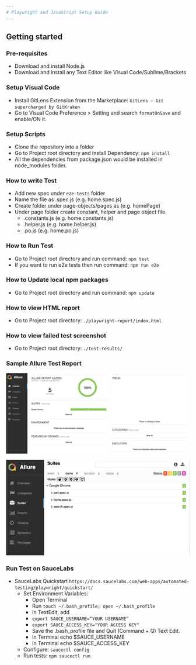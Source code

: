 ```yaml
---
# Playwright and JavaScript Setup Guide
---
```


#####

## Getting started

### Pre-requisites
* Download and install Node.js
* Download and install any Text Editor like Visual Code/Sublime/Brackets

### Setup Visual Code
* Install GitLens Extension from the Marketplace: `GitLens — Git supercharged by GitKraken`
* Go to Visual Code Preference > Setting and search `formatOnSave` and enable/ON it.

### Setup Scripts 
* Clone the repository into a folder
* Go to Project root directory and install Dependency: `npm install`
* All the dependencies from package.json would be installed in node_modules folder.

### How to write Test
* Add new spec under `e2e-tests` folder
* Name the file as <testname>.spec.js (e.g. home.spec.js)
* Create folder under page-objects/pages as <page-name> (e.g. homePage)
* Under page folder create constant, helper and page object file.
    * <page-name>.constants.js (e.g. home.constants.js)
    * <page-name>.helper.js (e.g. home.helper.js)
    * <page-name>.po.js (e.g. home.po.js)

### How to Run Test
* Go to Project root directory and run command: `npm test`
* If you want to run e2e tests then run command: `npm run e2e`

### How to Update local npm packages
* Go to Project root directory and run command: `npm update`

### How to view HTML report
* Go to Project root directory: `./playwright-report/index.html`

### How to view failed test screenshot
* Go to Project root directory: `./test-results/`

### Sample Allure Test Report
![Playwright and JavaScript Test Report](./assets/test-report.png?raw=true "Playwright and JavaScript Test Report")

![Playwright and JavaScript Test Report Expanded View](./assets/test-report-expanded-view.png?raw=true "Playwright and JavaScript Test Report Expanded View")


### Run Test on SauceLabs
* SauceLabs Quickstart `https://docs.saucelabs.com/web-apps/automated-testing/playwright/quickstart/`
    * Set Environment Variables:
        * Open Terminal
        * Run `touch ~/.bash_profile; open ~/.bash_profile`
        * In TextEdit, add
        * `export SAUCE_USERNAME=“YOUR USERNAME”`
        * `export SAUCE_ACCESS_KEY="YOUR ACCESS KEY"`
        * Save the .bash_profile file and Quit (Command + Q) Text Edit.
        * In Terminal echo $SAUCE_USERNAME
        * In Terminal echo $SAUCE_ACCESS_KEY
    * Configure:
    `saucectl config` 
    * Run tests: `npm saucectl run`
